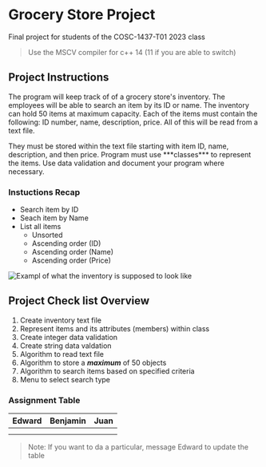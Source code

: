 # Grocery Store Project
Final project for students of the COSC-1437-T01 2023 class
> Use the MSCV compiler for c++ 14 (11 if you are able to switch)

## Project Instructions
<p>The program will keep track of of a grocery store's inventory. The employees will be able to search an item by its ID or name. The inventory 
can hold 50 items at maximum capacity. Each of the items must contain the following: ID number, name, description, price. All of this will be read from a text file.
</p>

<p>They must be stored within the text file starting with item ID, name, description, and then price. Program must use ***classes*** to represent the items. 
Use data validation and document your program where necessary.
</p>

### Instuctions Recap
- Search item by ID
- Seach item by Name
- List all items
	- Unsorted
	- Ascending order (ID)
	- Ascending order (Name)
	- Ascending order (Price)


![Exampl of what the inventory is supposed to look like](https://user-images.githubusercontent.com/73509244/223452181-c1b40c81-1faf-4919-b4c9-959ddfcfc813.jpg "Item Inventory")

## Project Check list Overview
1. Create inventory text file
2. Represent items and its attributes (members) within class
3. Create integer data validation
4. Create string data valdation
4. Algorithm to read text file
5. Algorithm to store a ***maximum*** of 50 objects
6. Algorithm to search items based on specified criteria
7. Menu to select search type

### Assignment Table
| Edward | Benjamin | Juan |
| ----------- | ----------- | ----------- |
| | | |
| | | |

> Note: If you want to da a particular, message Edward to update the table
